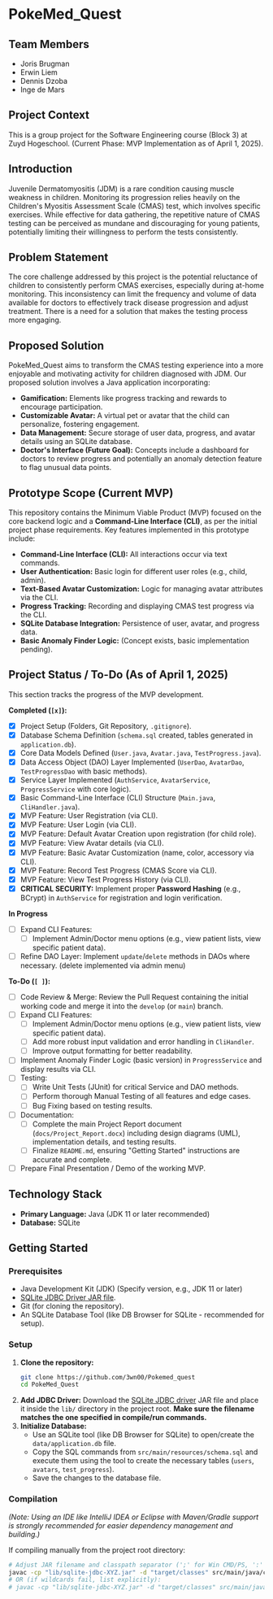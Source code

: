 # PokeMed_Quest

## Team Members

* Joris Brugman
* Erwin Liem
* Dennis Dzoba
* Inge de Mars

## Project Context

This is a group project for the Software Engineering course (Block 3) at Zuyd Hogeschool. (Current Phase: MVP Implementation as of April 1, 2025).

## Introduction

Juvenile Dermatomyositis (JDM) is a rare condition causing muscle weakness in children. Monitoring its progression relies heavily on the Children's Myositis Assessment Scale (CMAS) test, which involves specific exercises. While effective for data gathering, the repetitive nature of CMAS testing can be perceived as mundane and discouraging for young patients, potentially limiting their willingness to perform the tests consistently.

## Problem Statement

The core challenge addressed by this project is the potential reluctance of children to consistently perform CMAS exercises, especially during at-home monitoring. This inconsistency can limit the frequency and volume of data available for doctors to effectively track disease progression and adjust treatment. There is a need for a solution that makes the testing process more engaging.

## Proposed Solution

PokeMed_Quest aims to transform the CMAS testing experience into a more enjoyable and motivating activity for children diagnosed with JDM. Our proposed solution involves a Java application incorporating:

* **Gamification:** Elements like progress tracking and rewards to encourage participation.
* **Customizable Avatar:** A virtual pet or avatar that the child can personalize, fostering engagement.
* **Data Management:** Secure storage of user data, progress, and avatar details using an SQLite database.
* **Doctor's Interface (Future Goal):** Concepts include a dashboard for doctors to review progress and potentially an anomaly detection feature to flag unusual data points.

## Prototype Scope (Current MVP)

This repository contains the Minimum Viable Product (MVP) focused on the core backend logic and a **Command-Line Interface (CLI)**, as per the initial project phase requirements. Key features implemented in this prototype include:

* **Command-Line Interface (CLI):** All interactions occur via text commands.
* **User Authentication:** Basic login for different user roles (e.g., child, admin).
* **Text-Based Avatar Customization:** Logic for managing avatar attributes via the CLI.
* **Progress Tracking:** Recording and displaying CMAS test progress via the CLI.
* **SQLite Database Integration:** Persistence of user, avatar, and progress data.
* **Basic Anomaly Finder Logic:** (Concept exists, basic implementation pending).

## Project Status / To-Do (As of April 1, 2025)

This section tracks the progress of the MVP development.

**Completed (`[x]`):**

* [x] Project Setup (Folders, Git Repository, `.gitignore`).
* [x] Database Schema Definition (`schema.sql` created, tables generated in `application.db`).
* [x] Core Data Models Defined (`User.java`, `Avatar.java`, `TestProgress.java`).
* [x] Data Access Object (DAO) Layer Implemented (`UserDao`, `AvatarDao`, `TestProgressDao` with basic methods).
* [x] Service Layer Implemented (`AuthService`, `AvatarService`, `ProgressService` with core logic).
* [x] Basic Command-Line Interface (CLI) Structure (`Main.java`, `CliHandler.java`).
* [x] MVP Feature: User Registration (via CLI).
* [x] MVP Feature: User Login (via CLI).
* [x] MVP Feature: Default Avatar Creation upon registration (for child role).
* [x] MVP Feature: View Avatar details (via CLI).
* [x] MVP Feature: Basic Avatar Customization (name, color, accessory via CLI).
* [x] MVP Feature: Record Test Progress (CMAS Score via CLI).
* [x] MVP Feature: View Test Progress History (via CLI).
* [X] **CRITICAL SECURITY:** Implement proper **Password Hashing** (e.g., BCrypt) in `AuthService` for registration and login verification.

**In Progress**
* [ ] Expand CLI Features:
    * [ ] Implement Admin/Doctor menu options (e.g., view patient lists, view specific patient data).
* [ ] Refine DAO Layer: Implement `update`/`delete` methods in DAOs where necessary. (delete implemented via admin menu)

**To-Do (`[ ]`):**
* [ ] Code Review & Merge: Review the Pull Request containing the initial working code and merge it into the `develop` (or `main`) branch.
* [ ] Expand CLI Features:
    * [ ] Implement Admin/Doctor menu options (e.g., view patient lists, view specific patient data).
    * [ ] Add more robust input validation and error handling in `CliHandler`.
    * [ ] Improve output formatting for better readability.
* [ ] Implement Anomaly Finder Logic (basic version) in `ProgressService` and display results via CLI.
* [ ] Testing:
    * [ ] Write Unit Tests (JUnit) for critical Service and DAO methods.
    * [ ] Perform thorough Manual Testing of all features and edge cases.
    * [ ] Bug Fixing based on testing results.
* [ ] Documentation:
    * [ ] Complete the main Project Report document (`docs/Project_Report.docx`) including design diagrams (UML), implementation details, and testing results.
    * [ ] Finalize `README.md`, ensuring "Getting Started" instructions are accurate and complete.
* [ ] Prepare Final Presentation / Demo of the working MVP.

## Technology Stack

* **Primary Language:** Java (JDK 11 or later recommended)
* **Database:** SQLite

## Getting Started

### Prerequisites

* Java Development Kit (JDK) (Specify version, e.g., JDK 11 or later)
* [SQLite JDBC Driver JAR file](https://github.com/xerial/sqlite-jdbc/releases).
* Git (for cloning the repository).
* An SQLite Database Tool (like DB Browser for SQLite - recommended for setup).

### Setup

1.  **Clone the repository:**
    ```bash
    git clone https://github.com/3wn00/Pokemed_quest
    cd PokeMed_Quest
    ```
2.  **Add JDBC Driver:** Download the [SQLite JDBC driver](https://github.com/xerial/sqlite-jdbc/releases) JAR file and place it inside the `lib/` directory in the project root. **Make sure the filename matches the one specified in compile/run commands.**
3.  **Initialize Database:**
    * Use an SQLite tool (like DB Browser for SQLite) to open/create the `data/application.db` file.
    * Copy the SQL commands from `src/main/resources/schema.sql` and execute them using the tool to create the necessary tables (`users`, `avatars`, `test_progress`).
    * Save the changes to the database file.

### Compilation

*(Note: Using an IDE like IntelliJ IDEA or Eclipse with Maven/Gradle support is strongly recommended for easier dependency management and building.)*

If compiling manually from the project root directory:
```bash
# Adjust JAR filename and classpath separator (';' for Win CMD/PS, ':' for Bash/WSL/Mac)
javac -cp "lib/sqlite-jdbc-XYZ.jar" -d "target/classes" src/main/java/com/pokemedquest/*.java src/main/java/com/pokemedquest/*/*.java
# OR (if wildcards fail, list explicitly):
# javac -cp "lib/sqlite-jdbc-XYZ.jar" -d "target/classes" src/main/java/com/pokemedquest/Main.java src/main/java/com/pokemedquest/model/*.java src/main/java/com/pokemedquest/dao/*.java src/main/java/com/pokemedquest/service/*.java src/main/java/com/pokemedquest/cli/*.java src/main/java/com/pokemedquest/util/*.java
